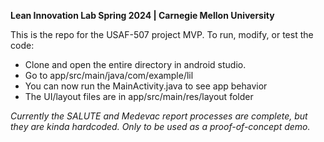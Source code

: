 **Lean Innovation Lab Spring 2024 | Carnegie Mellon University**

This is the repo for the USAF-507 project MVP. 
To run, modify, or test the code: 
- Clone and open the entire directory in android studio.
- Go to app/src/main/java/com/example/lil
- You can now run the MainActivity.java to see app behavior 
- The UI/layout files are in app/src/main/res/layout folder

*Currently the SALUTE and Medevac report processes are complete, but they are kinda 
hardcoded. Only to be used as a proof-of-concept demo.*
